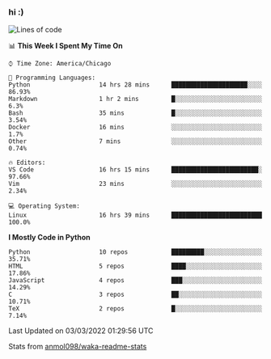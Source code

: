### hi :)

<!--START_SECTION:waka-->
![Lines of code](https://img.shields.io/badge/From%20Hello%20World%20I%27ve%20Written-480%20Thousand%20lines%20of%20code-blue)

📊 **This Week I Spent My Time On** 

```text
⌚︎ Time Zone: America/Chicago

💬 Programming Languages: 
Python                   14 hrs 28 mins      █████████████████████░░░░   86.93% 
Markdown                 1 hr 2 mins         █░░░░░░░░░░░░░░░░░░░░░░░░   6.3% 
Bash                     35 mins             █░░░░░░░░░░░░░░░░░░░░░░░░   3.54% 
Docker                   16 mins             ░░░░░░░░░░░░░░░░░░░░░░░░░   1.7% 
Other                    7 mins              ░░░░░░░░░░░░░░░░░░░░░░░░░   0.74%

🔥 Editors: 
VS Code                  16 hrs 15 mins      ████████████████████████░   97.66% 
Vim                      23 mins             ░░░░░░░░░░░░░░░░░░░░░░░░░   2.34%

💻 Operating System: 
Linux                    16 hrs 39 mins      █████████████████████████   100.0%

```

**I Mostly Code in Python** 

```text
Python                   10 repos            █████████░░░░░░░░░░░░░░░░   35.71% 
HTML                     5 repos             ████░░░░░░░░░░░░░░░░░░░░░   17.86% 
JavaScript               4 repos             ███░░░░░░░░░░░░░░░░░░░░░░   14.29% 
C                        3 repos             ██░░░░░░░░░░░░░░░░░░░░░░░   10.71% 
TeX                      2 repos             █░░░░░░░░░░░░░░░░░░░░░░░░   7.14%

```



 Last Updated on 03/03/2022 01:29:56 UTC
<!--END_SECTION:waka-->

Stats from [anmol098/waka-readme-stats](https://github.com/anmol098/waka-readme-stats)